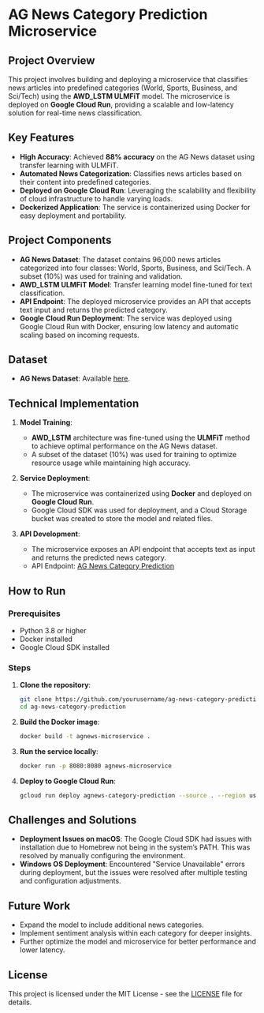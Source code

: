 
# AG News Category Prediction Microservice

## Project Overview

This project involves building and deploying a microservice that classifies news articles into predefined categories (World, Sports, Business, and Sci/Tech) using the **AWD_LSTM ULMFiT** model. The microservice is deployed on **Google Cloud Run**, providing a scalable and low-latency solution for real-time news classification.

## Key Features

- **High Accuracy**: Achieved **88% accuracy** on the AG News dataset using transfer learning with ULMFiT.
- **Automated News Categorization**: Classifies news articles based on their content into predefined categories.
- **Deployed on Google Cloud Run**: Leveraging the scalability and flexibility of cloud infrastructure to handle varying loads.
- **Dockerized Application**: The service is containerized using Docker for easy deployment and portability.

## Project Components

- **AG News Dataset**: The dataset contains 96,000 news articles categorized into four classes: World, Sports, Business, and Sci/Tech. A subset (10%) was used for training and validation.
- **AWD_LSTM ULMFiT Model**: Transfer learning model fine-tuned for text classification.
- **API Endpoint**: The deployed microservice provides an API that accepts text input and returns the predicted category.
- **Google Cloud Run Deployment**: The service was deployed using Google Cloud Run with Docker, ensuring low latency and automatic scaling based on incoming requests.

## Dataset

- **AG News Dataset**: Available [here](https://raw.githubusercontent.com/mhjabreel/CharCnn_Keras/master/data/ag_news_csv/train.csv).

## Technical Implementation

1. **Model Training**:
   - **AWD_LSTM** architecture was fine-tuned using the **ULMFiT** method to achieve optimal performance on the AG News dataset.
   - A subset of the dataset (10%) was used for training to optimize resource usage while maintaining high accuracy.

2. **Service Deployment**:
   - The microservice was containerized using **Docker** and deployed on **Google Cloud Run**.
   - Google Cloud SDK was used for deployment, and a Cloud Storage bucket was created to store the model and related files.

3. **API Development**:
   - The microservice exposes an API endpoint that accepts text as input and returns the predicted news category.
   - API Endpoint: [AG News Category Prediction](https://agnews-category-prediction-5kvzr252lq-uc.a.run.app/)

## How to Run

### Prerequisites

- Python 3.8 or higher
- Docker installed
- Google Cloud SDK installed

### Steps

1. **Clone the repository**:
   ```bash
   git clone https://github.com/yourusername/ag-news-category-prediction.git
   cd ag-news-category-prediction
   ```

2. **Build the Docker image**:
   ```bash
   docker build -t agnews-microservice .
   ```

3. **Run the service locally**:
   ```bash
   docker run -p 8080:8080 agnews-microservice
   ```

4. **Deploy to Google Cloud Run**:
   ```bash
   gcloud run deploy agnews-category-prediction --source . --region us-central1 --allow-unauthenticated
   ```

## Challenges and Solutions

- **Deployment Issues on macOS**: The Google Cloud SDK had issues with installation due to Homebrew not being in the system’s PATH. This was resolved by manually configuring the environment.
- **Windows OS Deployment**: Encountered "Service Unavailable" errors during deployment, but the issues were resolved after multiple testing and configuration adjustments.

## Future Work

- Expand the model to include additional news categories.
- Implement sentiment analysis within each category for deeper insights.
- Further optimize the model and microservice for better performance and lower latency.

## License

This project is licensed under the MIT License - see the [LICENSE](LICENSE) file for details.

